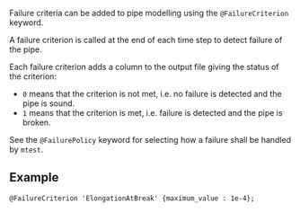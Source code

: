 Failure criteria can be added to pipe modelling using the
`@FailureCriterion` keyword.

A failure criterion is called at the end of each time step to detect
failure of the pipe.

Each failure criterion adds a column to the output file giving the
status of the criterion:

- `0` means that the criterion is not met, i.e. no failure is detected
  and the pipe is sound.
- `1` means that the criterion is met, i.e. failure is detected and the
  pipe is broken.

See the `@FailurePolicy` keyword for selecting how a failure shall be
handled by `mtest`.

## Example

~~~~{.python}
@FailureCriterion 'ElongationAtBreak' {maximum_value : 1e-4};
~~~~
